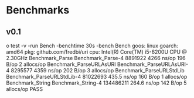 # Benchmarks

## v0.1

o test -v -run Bench -benchtime 30s -bench Bench
goos: linux
goarch: amd64
pkg: github.com/fredbi/uri
cpu: Intel(R) Core(TM) i5-6200U CPU @ 2.30GHz
Benchmark_Parse
Benchmark_Parse-4            	 8891922	      4266 ns/op	     196 B/op	       2 allocs/op
Benchmark_ParseURLAsURI
Benchmark_ParseURLAsURI-4    	 8295577	      4359 ns/op	     202 B/op	       3 allocs/op
Benchmark_ParseURLStdLib
Benchmark_ParseURLStdLib-4   	81022693	       435.5 ns/op	     160 B/op	       1 allocs/op
Benchmark_String
Benchmark_String-4           	134486211	       264.6 ns/op	     142 B/op	       5 allocs/op
PASS

